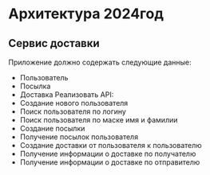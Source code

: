 # Архитектура 2024год 
## Сервис доставки

Приложение должно содержать следующие данные:
- Пользователь
- Посылка
- Доставка
Реализовать API:
- Создание нового пользователя
- Поиск пользователя по логину
- Поиск пользователя по маске имя и фамилии
- Создание посылки
- Получение посылок пользователя
- Создание доставки от пользователя к пользователю
- Получение информации о доставке по получателю
- Получение информации о доставке по отправителю
